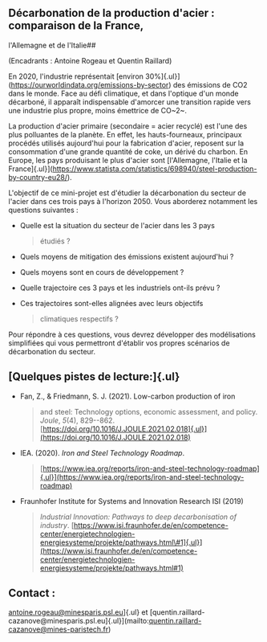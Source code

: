 ## Décarbonation de la production d'acier : comparaison de la France,
l'Allemagne et de l'Italie## 

(Encadrants : Antoine Rogeau et Quentin Raillard)

En 2020, l'industrie représentait [environ
30%]{.ul}](https://ourworldindata.org/emissions-by-sector) des émissions
de CO2 dans le monde. Face au défi climatique, et dans l'optique d'un
monde décarboné, il apparaît indispensable d'amorcer une transition
rapide vers une industrie plus propre, moins émettrice de CO~2~.

La production d'acier primaire (secondaire = acier recyclé) est l'une
des plus polluantes de la planète. En effet, les hauts-fourneaux,
principaux procédés utilisés aujourd'hui pour la fabrication d'acier,
reposent sur la consommation d'une grande quantité de coke, un dérivé du
charbon. En Europe, les pays produisant le plus d'acier sont
[l'Allemagne, l'Italie et la
France]{.ul}](https://www.statista.com/statistics/698940/steel-production-by-country-eu28/).

L'objectif de ce mini-projet est d'étudier la décarbonation du secteur
de l'acier dans ces trois pays à l'horizon 2050. Vous aborderez
notamment les questions suivantes :

-   Quelle est la situation du secteur de l'acier dans les 3 pays
    > étudiés ?

-   Quels moyens de mitigation des émissions existent aujourd'hui ?

-   Quels moyens sont en cours de développement ?

-   Quelle trajectoire ces 3 pays et les industriels ont-ils prévu ?

-   Ces trajectoires sont-elles alignées avec leurs objectifs
    > climatiques respectifs ?

Pour répondre à ces questions, vous devrez développer des modélisations
simplifiées qui vous permettront d'établir vos propres scénarios de
décarbonation du secteur.

## [Quelques pistes de lecture:]{.ul}

-   Fan, Z., & Friedmann, S. J. (2021). Low-carbon production of iron
    > and steel: Technology options, economic assessment, and policy.
    > *Joule*, *5*(4), 829--862.
    > [https://doi.org/10.1016/J.JOULE.2021.02.018]{.ul}](https://doi.org/10.1016/J.JOULE.2021.02.018)

-   IEA. (2020). *Iron and Steel Technology Roadmap*.
    > [https://www.iea.org/reports/iron-and-steel-technology-roadmap]{.ul}](https://www.iea.org/reports/iron-and-steel-technology-roadmap)

-   Fraunhofer Institute for Systems and Innovation Research ISI (2019)
    > *Industrial Innovation: Pathways to deep decarbonisation of
    > industry*.
    > [https://www.isi.fraunhofer.de/en/competence-center/energietechnologien-energiesysteme/projekte/pathways.html\#1]{.ul}](https://www.isi.fraunhofer.de/en/competence-center/energietechnologien-energiesysteme/projekte/pathways.html#1)

## Contact :

[antoine.rogeau@](mailto:antoine.rogeau@engie.com)[minesparis.psl.eu](mailto:quentin.raillard-cazanove@mines-paristech.fr)]{.ul}
et
[quentin.raillard-cazanove\@minesparis.psl.eu]{.ul}](mailto:quentin.raillard-cazanove@mines-paristech.fr)
